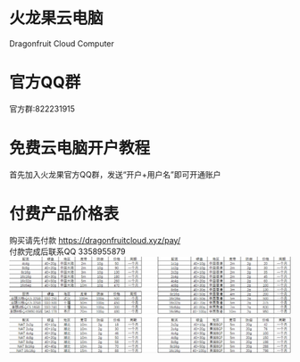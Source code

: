 # 火龙果云电脑 
Dragonfruit Cloud Computer
# 官方QQ群
官方群:822231915
# 免费云电脑开户教程
首先加入火龙果官方QQ群，发送“开户+用户名”即可开通账户
# 付费产品价格表
购买请先付款 https://dragonfruitcloud.xyz/pay/ \
付款完成后联系QQ 3358955879
![avatar](abc.PNG)
